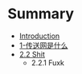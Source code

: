 # Summary

* [Introduction](README.md)
* [1-传送网是什么](1chuan-song-wang-shi-shi-yao.md)
* [2.2 Shit](22-shit.md)
  * 2.2.1 Fuxk

